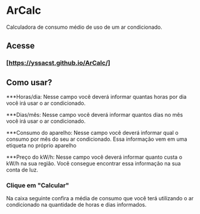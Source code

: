 # ArCalc 

Calculadora de consumo médio de uso de um ar condicionado.

## Acesse

### [https://yssacst.github.io/ArCalc/]

## Como usar?
***Horas/dia: Nesse campo você deverá informar quantas horas por dia você irá usar o ar condicionado.

***Dias/mês: Nesse campo você deverá informar quantos dias no mês você irá usar o ar condicionado.

***Consumo do aparelho: Nesse campo você deverá informar qual o consumo por mês do seu ar condicionado. Essa informação vem em uma etiqueta no próprio aparelho

***Preço do kW/h: Nesse campo você deverá informar quanto custa o kW/h na sua região. Você consegue encontrar essa informação na sua conta de luz.

### Clique em "Calcular"

Na caixa seguinte confira a média de consumo que você terá utilizando o ar condicionado na quantidade de horas e dias informados.
